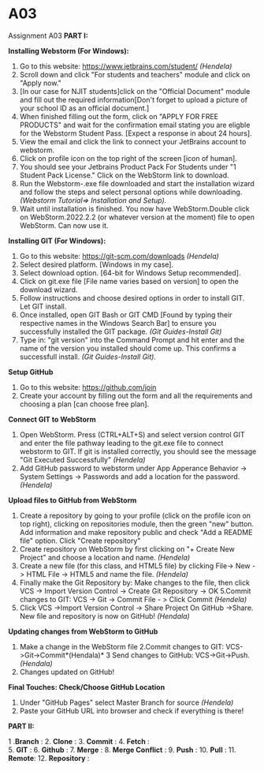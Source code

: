 # A03
Assignment A03
**PART I:**

**Installing Webstorm (For Windows):**
1. Go to this website: https://www.jetbrains.com/student/  *(Hendela)*
2. Scroll down and click "For students and teachers" module and click on "Apply now."
3. [In our case for NJIT students]click on the "Official Document" module and fill out the required information[Don't forget to upload a picture of your school ID as an official document.]
5. When finished filling out the form, click on "APPLY FOR FREE PRODUCTS" and wait for the confirmation email stating you are eligble for the Webstorm Student Pass. [Expect a response in about 24 hours].
6. View the email and click the link to connect your JetBrains account to webstorm. 
7. Click on profile icon on the top right of the screen [icon of human].
8. You should see your Jetbrains Product Pack For Students under "1 Student Pack License." Click on the WebStorm link to download. 
9. Run the Webstorm-.exe file downloaded and start the installation wizard and follow the steps and select personal options while downloading. *(Webstorm Tutorial=> Installation and Setup).*
10. Wait until installation is finished. You now have WebStorm.Double click on WebStorm.2022.2.2 (or whatever version at the moment) file to open WebStorm. Can now use it.


**Installing GIT (For Windows):**
1. Go to this website: https://git-scm.com/downloads *(Hendela)*
2. Select desired platform. [Windows in my case].
3. Select download option. [64-bit for Windows Setup recommended]. 
4. Click on git.exe file [File name varies based on version] to open the download wizard. 
5. Follow instructions and choose desired options in order to install GIT. Let GIT install. 
6. Once installed, open GIT Bash or GIT CMD [Found by typing their respective names in the Windows Search Bar] to ensure you successfully installed the GIT package. *(Git Guides-Install Git)*
8. Type in: "git version" into the Command Prompt and hit enter and the name of the version you installed should come up. This confirms a successfull install. *(Git Guides-Install Git).*


**Setup GitHub**
1. Go to this website: https://github.com/join
2. Create your account by filling out the form and all the requirements and choosing a plan [can choose free plan]. 

**Connect GIT to WebStorm**
1. Open WebStorm. Press (CTRL+ALT+S) and select version control GIT and enter the file pathway leading to the git.exe file to connect webstorm to GIT. If git is installed correctly, you should see the message "Git Executed Successfully" *(Hendela)*
2. Add GitHub password to webstorm under App Apperance Behavior -> System Settings -> Passwords and add a location for the password.*(Hendela)*


**Upload files to GitHub from WebStorm**
1. Create a repository by going to your profile (click on the profile icon on top right), clicking on  repositories module, then the green "new" button. Add information and make repository public and check "Add a README file" option. Click "Create repository"
2. Create repository on WebStorm by first clicking on "+ Create New Project" and choose a location and name. *(Hendela)*
3. Create a new file (for this class, and HTML5 file) by clicking File-> New -> HTML File -> HTML5 and name the file. *(Hendela)*
4. Finally make the Git Repository by: Make changes to the file, then click VCS -> Import Version Control -> Create Git Repository -> OK
5.Commit changes to GIT: VCS -> Git -> Commit File - > Click Commit *(Hendela)*
6. Click VCS ->Import Version Control -> Share Project On GitHub ->Share. New file and repository is now on GitHub! *(Hendala)*

**Updating changes from WebStorm to GitHub**
1. Make a change in the WebStorm file 
2.Commit changes to GIT: VCS->Git->Commit*(Hendala)*
3 Send changes to GitHub: VCS->Git->Push.*(Hendala)*
4. Changes updated on GitHub! 

**Final Touches: Check/Choose GitHub Location**
1. Under "GitHub Pages" select Master Branch for source *(Hendela)*
2. Paste your GitHub URL into browser and check if everything is there!






**PART II:**

1 .**Branch** : 
2. **Clone** : 
3. **Commit** : 
4. **Fetch** :  
5. **GIT** : 
6. **Github** : 
7. **Merge** : 
8. **Merge Conflict** : 
9. **Push** : 
10. **Pull** : 
11. **Remote**: 
12. **Repository** : 
